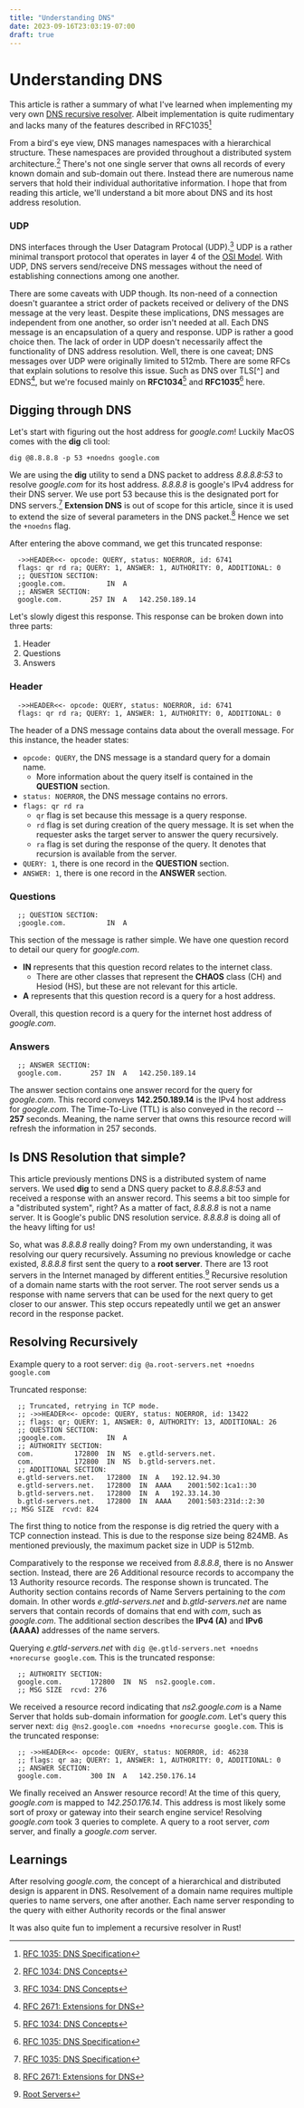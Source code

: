 ```yaml
---
title: "Understanding DNS"
date: 2023-09-16T23:03:19-07:00
draft: true
---
```


# Understanding DNS
This article is rather a summary of what I've learned when implementing my very own [DNS recursive resolver](https://github.com/andykhv/recursive_resolver). Albeit implementation is quite rudimentary and lacks many of the features described in RFC1035[^2]

From a bird's eye view, DNS manages namespaces with a hierarchical structure. These namespaces are provided throughout a distributed system architecture.[^1] There's not one single server that owns all records of every known domain and sub-domain out there. Instead there are numerous name servers that hold their individual authoritative information. I hope that from reading this article, we'll understand a bit more about DNS and its host address resolution.

### UDP

DNS interfaces through the User Datagram Protocal (UDP).[^1] UDP is a rather minimal transport protocol that operates in layer 4 of the [OSI Model](https://en.wikipedia.org/wiki/OSI_model). With UDP, DNS servers send/receive DNS messages without the need of establishing connections among one another.

There are some caveats with UDP though. Its non-need of a connection doesn't guarantee a strict order of packets received or delivery of the DNS message at the very least. Despite these implications, DNS messages are independent from one another, so order isn't needed at all. Each DNS message is an encapsulation of a query and response. UDP is rather a good choice then. The lack of order in UDP doesn't necessarily affect the functionality of DNS address resolution. Well, there is one caveat; DNS messages over UDP were originally limited to 512mb. There are some RFCs that explain solutions to resolve this issue. Such as DNS over TLS[^] and EDNS[^3], but we're focused mainly on **RFC1034**[^1] and **RFC1035**[^2] here.

## Digging through DNS

Let's start with figuring out the host address for *google.com*! Luckily MacOS comes with the **dig** cli tool:

`dig @8.8.8.8 -p 53 +noedns google.com`

We are using the **dig** utility to send a DNS packet to address *8.8.8.8:53* to resolve *google.com* for its host address. *8.8.8.8* is google's IPv4 address for their DNS server. We use port 53 because this is the designated port for DNS servers.[^2] **Extension DNS** is out of scope for this article, since it is used to extend the size of several parameters in the DNS packet.[^3] Hence we set the `+noedns` flag.

After entering the above command, we get this truncated response:
```
  ->>HEADER<<- opcode: QUERY, status: NOERROR, id: 6741
  flags: qr rd ra; QUERY: 1, ANSWER: 1, AUTHORITY: 0, ADDITIONAL: 0 
  ;; QUESTION SECTION:
  ;google.com.			IN	A
  ;; ANSWER SECTION:
  google.com.		257	IN	A	142.250.189.14
```

Let's slowly digest this response. This response can be broken down into three parts:
1. Header
2. Questions
3. Answers

### Header
```
  ->>HEADER<<- opcode: QUERY, status: NOERROR, id: 6741
  flags: qr rd ra; QUERY: 1, ANSWER: 1, AUTHORITY: 0, ADDITIONAL: 0 
```

The header of a DNS message contains data about the overall message. For this instance, the header states: 
- `opcode: QUERY`, the DNS message is a standard query for a domain name.
  - More information about the query itself is contained in the **QUESTION** section.
- `status: NOERROR`, the DNS message contains no errors.
- `flags: qr rd ra`
  - `qr` flag is set because this message is a query response.
  - `rd` flag is set during creation of the query message. It is set when the requester asks the target server to answer the query recursively.
  - `ra` flag is set during the response of the query. It denotes that recursion is available from the server. 
- `QUERY: 1`, there is one record in the **QUESTION** section.
- `ANSWER: 1`, there is one record in the **ANSWER** section.

### Questions 
```
  ;; QUESTION SECTION:
  ;google.com.			IN	A
```

This section of the message is rather simple. We have one question record to detail our query for *google.com*.

- **IN** represents that this question record relates to the internet class.
  - There are other classes that represent the **CHAOS** class (CH) and Hesiod (HS), but these are not relevant for this article.
- **A** represents that this question record is a query for a host address.

Overall, this question record is a query for the internet host address of *google.com*.

### Answers 
```
  ;; ANSWER SECTION:
  google.com.		257	IN	A	142.250.189.14
```

The answer section contains one answer record for the query for *google.com*. This record conveys **142.250.189.14** is the IPv4 host address for *google.com*. The Time-To-Live (TTL) is also conveyed in the record -- **257** seconds. Meaning, the name server that owns this resource record will refresh the information in 257 seconds.

## Is DNS Resolution that simple?
This article previously mentions DNS is a distributed system of name servers. We used **dig** to send a DNS query packet to *8.8.8.8:53* and received a response with an answer record. This seems a bit too simple for a "distributed system", right? As a matter of fact, *8.8.8.8* is not a name server. It is Google's public DNS resolution service. *8.8.8.8* is doing all of the heavy lifting for us!

So, what was *8.8.8.8* really doing? From my own understanding, it was resolving our query recursively. Assuming no previous knowledge or cache existed, *8.8.8.8* first sent the query to a **root server**. There are 13 root servers in the Internet managed by different entities.[^4] Recursive resolution of a domain name starts with the root server. The root server sends us a response with name servers that can be used for the next query to get closer to our answer. This step occurs repeatedly until we get an answer record in the response packet.

## Resolving Recursively
Example query to a root server: `dig @a.root-servers.net +noedns google.com`

Truncated response:
```
  ;; Truncated, retrying in TCP mode.
  ;; ->>HEADER<<- opcode: QUERY, status: NOERROR, id: 13422
  ;; flags: qr; QUERY: 1, ANSWER: 0, AUTHORITY: 13, ADDITIONAL: 26
  ;; QUESTION SECTION:
  ;google.com.			IN	A
  ;; AUTHORITY SECTION:
  com.			172800	IN	NS	e.gtld-servers.net.
  com.			172800	IN	NS	b.gtld-servers.net.
  ;; ADDITIONAL SECTION:
  e.gtld-servers.net.	172800	IN	A	192.12.94.30
  e.gtld-servers.net.	172800	IN	AAAA	2001:502:1ca1::30
  b.gtld-servers.net.	172800	IN	A	192.33.14.30
  b.gtld-servers.net.	172800	IN	AAAA	2001:503:231d::2:30
;; MSG SIZE  rcvd: 824
```

The first thing to notice from the response is dig retried the query with a TCP connection instead. This is due to the response size being 824MB. As mentioned previously, the maximum packet size in UDP is 512mb.

Comparatively to the response we received from *8.8.8.8*, there is no Answer section. Instead, there are 26 Additional resource records to accompany the 13 Authority resource records. The response shown is truncated. The Authority section contains records of Name Servers pertaining to the *com* domain. In other words *e.gtld-servers.net* and *b.gtld-servers.net* are name servers that contain records of domains that end with *com*, such as *google.com*. The additional section describes the **IPv4 (A)** and **IPv6 (AAAA)** addresses of the name servers.

Querying *e.gtld-servers.net* with `dig @e.gtld-servers.net +noedns +norecurse google.com`. This is the truncated response:
```
  ;; AUTHORITY SECTION:
  google.com.		172800	IN	NS	ns2.google.com.
  ;; MSG SIZE  rcvd: 276
```

We received a resource record indicating that *ns2.google.com* is a Name Server that holds sub-domain information for *google.com*. Let's query this server next: `dig @ns2.google.com +noedns +norecurse google.com`. This is the truncated response:

```
  ;; ->>HEADER<<- opcode: QUERY, status: NOERROR, id: 46238
  ;; flags: qr aa; QUERY: 1, ANSWER: 1, AUTHORITY: 0, ADDITIONAL: 0
  ;; ANSWER SECTION:
  google.com.		300	IN	A	142.250.176.14
```

We finally received an Answer resource record! At the time of this query, *google.com* is mapped to *142.250.176.14*. This address is most likely some sort of proxy or gateway into their search engine service! Resolving *google.com* took 3 queries to complete. A query to a root server, *com* server, and finally a *google.com* server.

## Learnings
After resolving *google.com*, the concept of a hierarchical and distributed design is apparent in DNS. Resolvement of a domain name requires multiple queries to name servers, one after another. Each name server responding to the query with either Authority records or the final answer 

It was also quite fun to implement a recursive resolver in Rust!

[^1]: [RFC 1034: DNS Concepts](https://www.ietf.org/rfc/rfc1034.txt)
[^2]: [RFC 1035: DNS Specification](https://www.ietf.org/rfc/rfc1035.txt)
[^3]: [RFC 2671: Extensions for DNS](https://www.ietf.org/rfc/rfc2671.txt)
[^4]: [Root Servers](https://root-servers.org/)
[^5]: [Microsoft Docs on UDP and TCP](https://learn.microsoft.com/en-us/troubleshoot/windows-server/networking/dns-works-on-tcp-and-udp)
[^6]: [RFC7858: DNS over TLS](https://www.ietf.org/rfc/rfc7858.txt)
